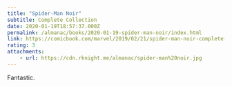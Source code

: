 ```yaml
---
title: "Spider-Man Noir"
subtitle: Complete Collection
date: 2020-01-19T18:57:37.000Z
permalink: /almanac/books/2020-01-19-spider-man-noir/index.html
link: https://comicbook.com/marvel/2019/02/21/spider-man-noir-complete-collection-comicspro-2019/
rating: 3
attachments: 
    - url: https://cdn.rknight.me/almanac/spider-man%20noir.jpg
---
```


Fantastic.